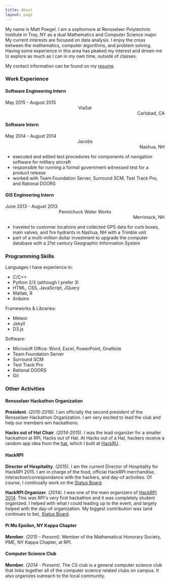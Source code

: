 ```yaml
---
title: About
layout: page
---
```


My name is Matt Poegel. I am a sophomore at Rensselaer Polytechnic Institute in Troy, NY as a dual Mathematics and Computer Science major. My current interests are focused on data analysis. I enjoy the cross between the mathematics, computer algorithms, and problem solving. Having some experience in this area has peaked my interest and driven me to explore as much as I can in my own time, outside of classes.

My contact information can be found on my [resume](/assets/resume.pdf).

### Work Experience

#### Software Engineering Intern

<div class="row">
<div class="col-xs-4" style="text-align:left">May 2015 - August 2015</div>
<div class="col-xs-4" style="text-align:center">ViaSat</div>
<div class="col-xs-4" style="text-align:right">Carlsbad, CA</div>
</div>

#### Software Intern
<div class="row">
<div class="col-xs-4" style="text-align:left">May 2014 - August 2014</div>
<div class="col-xs-4" style="text-align:center">Jacobs</div>
<div class="col-xs-4" style="text-align:right">Nashua, NH</div>
</div>

  - executed and edited test procedures for components of navigation software for military aircraft
  - responsible for running a formal government witnessed test for a product release
  - worked with Team Foundation Server, Surround SCM, Test Track Pro, and Rational DOORS

#### GIS Engineering Intern
<div class="row">
<div class="col-xs-4" style="text-align:left">June 2013 - August 2013</div>
<div class="col-xs-4" style="text-align:center">Pennichuck Water Works</div>
<div class="col-xs-4" style="text-align:right">Merrimack, NH</div>
</div>

  - traveled to customer locations and collected GPS data for curb boxes, main valves, and fire hydrants in
Nashua, NH with a Trimble unit
  - part of a multi-million dollar investment to upgrade the computer database with a 21st century Geographic
Information System

### Programming Skills
Languages I have experience in:

  - C/C++
  - Python 2/3 (although I prefer 3)
  - HTML, CSS, JavaScript, JQuery
  - Matlab, R
  - Arduino

Frameworks & Libraries:

  - Meteor
  - Jekyll
  - D3.js

Software:

  - Microsoft Office: Word, Excel, PowerPoint, OneNote
  - Team Foundation Server
  - Surround SCM
  - Test Track Pro
  - Rational DOORS
  - Git

### Other Activities

#### Rensselaer Hackathon Organization
**President**. *(2015-2016)*.
I am officially the second president of the Rensselaer Hackathon Organization. I am very excited to lead the club and help our members win hackathons.

**Hacks out of Hat Chair**. *(2014-2015)*.
I was the lead organizer for a smaller hackathon at RPI, Hacks out of Hat. At Hacks out of a Hat, hackers receive a random app idea from the [hat](/projects/hackathon_sorting_hat.html), which I built at [HackRU](/hack/HackRU_Fall2014.html).

#### HackRPI
**Director of Hospitality**. *(2015)*.
I am the current Director of Hospitality for HackRPI 2015. I am in charge of the food, official HackRPI merchandise, interaction/correspondance with the hackers, and day-of activities. Of course, I continually work on the [Status Board](https://github.com/mpoegel/HackRPI-Status-Board).

**HackRPI Organizer**. *(2014)*.
I was one of the main organizers of [HackRPI 2014](/hack/HackRPI_2014.html). This was RPI's very first hackathon and it was completely student organized. I helped with what I could leading up to the event, and largely helped with the day-of organization. My biggest contribution was (and continues to be), [Status Board](https://github.com/mpoegel/HackRPI-Status-Board).

#### Pi Mu Epsilon, NY Kappa Chapter
**Member**. *(2015 - Present)*. Member of the Mathematical Honorary Society, PME, NY Kappa Chapter, at RPI.

#### Computer Science Club
**Member**. *(2014 - Present)*. The CS club is a general computer science club that links together all of the computer science related clubs on campus. It also organizes outreach to the local community.
